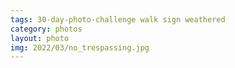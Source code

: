 ```yaml
---
tags: 30-day-photo-challenge walk sign weathered
category: photos
layout: photo
img: 2022/03/no_trespassing.jpg
---
```

